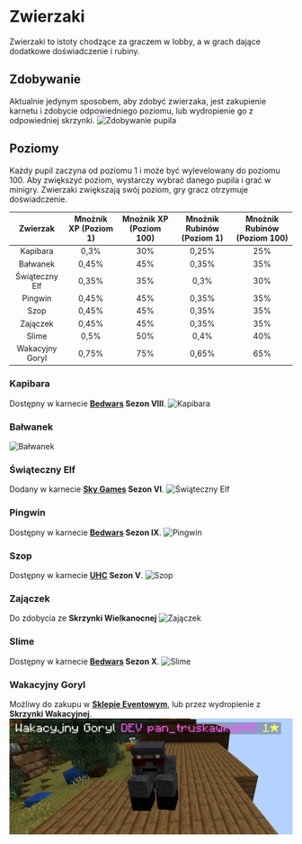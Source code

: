 # Zwierzaki

Zwierzaki to istoty chodzące za graczem w lobby, a w grach dające dodatkowe doświadczenie i rubiny.

## Zdobywanie

Aktualnie jedynym sposobem, aby zdobyć zwierzaka, jest zakupienie karnetu i zdobycie odpowiedniego poziomu, lub
wydropienie go z odpowiedniej skrzynki.
![Zdobywanie pupila](/assets/pets/obtaining-pet.png)

## Poziomy

Każdy pupil zaczyna od poziomu 1 i może być wylevelowany do poziomu 100. Aby zwiększyć poziom, wystarczy wybrać danego
pupila i grać w minigry.
Zwierzaki zwiększają swój poziom, gry gracz otrzymuje doświadczenie.

|  **Zwierzak**   | **Mnożnik XP** (Poziom 1) | **Mnożnik XP** (Poziom 100) | **Mnożnik Rubinów** (Poziom 1) | **Mnożnik Rubinów** (Poziom 100) |
|:---------------:|:-------------------------:|:---------------------------:|:------------------------------:|:--------------------------------:|
|    Kapibara     |           0,3%            |             30%             |             0,25%              |               25%                |
|    Bałwanek     |           0,45%           |             45%             |             0,35%              |               35%                |
| Świąteczny Elf  |           0,35%           |             35%             |              0,3%              |               30%                |
|     Pingwin     |           0,45%           |             45%             |             0,35%              |               35%                |
|      Szop       |           0,45%           |             45%             |             0,35%              |               35%                |
|    Zajączek     |           0,45%           |             45%             |             0,35%              |               35%                |
|      Slime      |           0,5%            |             50%             |              0,4%              |               40%                |
| Wakacyjny Goryl |           0,75%           |             75%             |             0,65%              |               65%                |

### Kapibara

Dostępny w karnecie **[Bedwars](/article/minigames/bedwars) Sezon VIII**.
![Kapibara](/assets/pets/pet-0.png)

### Bałwanek

![Bałwanek](/assets/pets/pet-1.png)

### Świąteczny Elf

Dodany w karnecie **[Sky Games](/article/minigames/skywars) Sezon VI**.
![Świąteczny Elf](/assets/pets/pet-2.png)

### Pingwin

Dostępny w karnecie **[Bedwars](/article/minigames/bedwars) Sezon IX**.
![Pingwin](/assets/pets/pet-3.png)

### Szop

Dostępny w karnecie **[UHC](/article/minigames/uhc) Sezon V**.
![Szop](/assets/pets/pet-4.png)

### Zajączek

Do zdobycia ze **Skrzynki Wielkanocnej**
![Zajączek](/assets/pets/pet-5.png)

### Slime

Dostępny w karnecie **[Bedwars](/article/minigames/bedwars) Sezon X**.
![Slime](/assets/pets/pet-6.png)

### Wakacyjny Goryl

Możliwy do zakupu w **[Sklepie Eventowym](/article/ogolne/event-wakacyjny)**, lub przez wydropienie z **Skrzynki Wakacyjnej**.
![Wakacyjny Goryl](/assets/pets/pet-7.png)